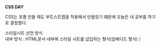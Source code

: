 <b>CSS DAY</b> <br>

CSS는 포폴 만들 때도 부트스트랩을 적용해서 만들었기 떄문에 오늘은 내 공부를 하기로 결정했다. 

스타일시트 선언 방식 <br>
내부 방식 : HTML문서 내부에 스타일 시트를 삽입하는 형식(임베디드 형식) / <style> 태그 안에 스타일시트를 명세 <br>
외부 방식 : HTML 문서 외부에 독립된 스타일 시트 파일을 작성하여 연결하는 형식(링크 형식) / <link> 태그를 통해 외부 CSS3 파일을 연결  <br>
인라인 방식 : HTML5 문서 안의 각 엘리먼트에 속성으로 스타일을 끼어 넣는 형식 / HTML5 태그 안에 style 속성을 설정 <br>
임포트 방식 : 스타일시트 안에서 또 다들ㄴ 스타일 시트 파일을 포함시키는 방식 / 스타일 시트 안에 #@import 규칙을 사용하여 외부 CSS3 파일을 포함 <br>


스타일 적용의 우선 순위 <br>
인라인 방식 > 내부 방식 > 외부 방식 > 임포트 방식 <br>

아이디 선택자 > 클래스 선택자 > 계층 선택자 > 태그 선책자 <br>

==================================================================================

웹의 구동 방식 

 <img width="450" alt="스크린샷 2020-04-14 오전 10 20 57" src="https://user-images.githubusercontent.com/54971846/79175817-ac77f600-7e39-11ea-9253-4fe14674a24b.png"> <br>

출처 : https://kookyungmin.github.io/server/2018/08/05/s_note_01/
<span style="color:red">
웹 애플리케이션은 다음과 같이 동작한다. 만약 사용자가 www.kookyoung.com 사이트에 접속을 요청한다고 하면, 
원래는 IP주소로 서버에 접속해야 하지만! 도메인 이름으로도 접속이 가능하다. 
이를 가능하게 해주는 것이 DNS(Domain Name Server)이고, DNS에는 IP와 도메인 네임이 매핑되어 있다. </span>


